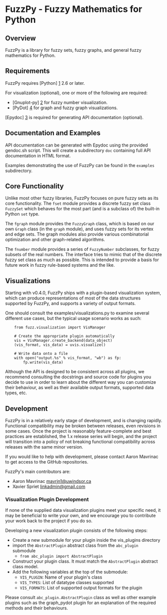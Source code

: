 # FuzzPy - Fuzzy Mathematics for Python


## Overview

FuzzPy is a library for fuzzy sets, fuzzy graphs, and general fuzzy mathematics
for Python.


## Requirements

FuzzPy requires [Python] [1] 2.6 or later.

For visualization (optional), one or more of the following are required:

* [Gnuplot-py] [2] for fuzzy number visualization.
* [PyDot] [4] for graph and fuzzy graph visualizations.

[Epydoc] [3] is required for generating API documentation (optional).


## Documentation and Examples

API documentation can be generated with Epydoc using the provided gendoc.sh
script. This will create a subdirectory `doc` containing full API documentation
in HTML format.

Examples demonstrating the use of FuzzPy can be found in the `examples`
subdirectory.


## Core Functionality

Unlike most other fuzzy libraries, FuzzPy focuses on pure fuzzy sets as its core
functionality. The `fset` module provides a discrete fuzzy set class `FuzzySet`
which behaves for the most part (and is a subclass of) the built-in Python `set`
type.

The `fgraph` module provides the `FuzzyGraph` class, which is based on our own
`Graph` class (in the `graph` module), and uses fuzzy sets for its vertex and
edge sets. The graph modules also provide various combinatorial optimization
and other graph-related algorithms.

The `fnumber` module provides a series of `FuzzyNumber` subclasses, for fuzzy
subsets of the real numbers. The interface tries to mimic that of the discrete
fuzzy set class as much as possible. This is intended to provide a basis for
future work in fuzzy rule-based systems and the like.


## Visualizations

Starting with v0.4.0, FuzzPy ships with a plugin-based visualization system,
which can produce representations of most of the data structures supported by
FuzzPy, and supports a variety of output formats.

One should consult the examples/visualizations.py to examine several different
use cases, but the typical usage scenario works as such:

        from fuzz.visualization import VisManager
        
        # Create the appropriate plugin automatically
        vis = VisManager.create_backend(data_object)
        (vis_format, vis_data) = uvis.visualize()

        # Write data onto a file
        with open("output.%s" % vis_format, "wb") as fp:
            fp.write(vis_data)


Although the API is designed to be consistent across all plugins, we recommend
consulting the docstrings and source code for plugins you decide to use in
order to learn about the different way you can customize their behaviour, as
well as their available output formats, supported data types, etc.


## Development

FuzzPy is in a relatively early stage of development, and is changing rapidly.
Functional compatibility may be broken between releases, even revisions in some
cases. Once the project is reasonably feature-complete and best practices are
established, the 1.x release series will begin, and the project will transition
into a policy of not breaking functional compatibility across releases with the
same minor version.

If you would like to help with development, please contact Aaron Mavrinac to get
access to the GitHub repositories.

FuzzPy's main contributors are:

* Aaron Mavrinac <mavrin1@uwindsor.ca>
* Xavier Spriet <linkadmin@gmail.com>


### Visualization Plugin Development

If none of the supplied data visualization plugins meet your specific need, it
may be beneficial to write your own, and we encourage you to contribute your
work back to the project if you do so.

Developing a new visualization plugin consists of the following steps:

- Create a new submodule for your plugin inside the vis_plugins directory
- import the `AbstractPlugin` abstract class from the `abc_plugin` submodule
    - `from abc_plugin import AbstractPlugin`
- Construct your plugin class. It must match the `AbstractPlugin` abstract
    class model.
- Add the following variables at the top of the submodule:
    - `VIS_PLUGIN`: Name of your plugin's class
    - `VIS_TYPES`: List of datatype classes supported
    - `VIS_FORMATS`: List of supported output formats for the plugin

Please consult `abc_plugin.AbstractPlugin` class as well as other example 
plugins such as the graph_pydot plugin for an explanation of the required 
methods and their behaviours.



[1]: http://www.python.org
[2]: http://gnuplot-py.sourceforge.net
[3]: http://epydoc.sourceforge.net
[4]: http://code.google.com/p/pydot/

